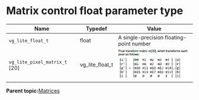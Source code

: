 # Matrix control float parameter type

|Name|Typedef|Value|
|------|---------|-------|
|`vg_lite_float_t`|float|A single-precision floating-point number|
|`vg_lite_pixel_matrix_t` \[20\]|vg\_lite\_float\_t|![](../images/m1.png)|

**Parent topic:**[Matrices](../topics/matrices.md)

